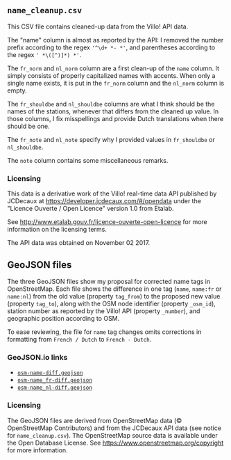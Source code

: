 ## `name_cleanup.csv`
This CSV file contains cleaned-up data from the Villo! API data.

The "name" column is almost as reported by the API: I removed the number prefix according to the regex `'^\d+ *- *'`, and parentheses according to the regex `' *\([^)]*) *'`.

The `fr_norm` and `nl_norm` column are a first clean-up of the `name` column.
It simply consists of properly capitalized names with accents.
When only a single name exists, it is put in the `fr_norm` column and the `nl_norm` column is empty.

The `fr_shouldbe` and `nl_shouldbe` columns are what I think should be the names of the stations, whenever that differs from the cleaned up value.
In those columns, I fix misspellings and provide Dutch translations when there should be one.

The `fr_note` and `nl_note` specify why I provided values in `fr_shouldbe` or `nl_shouldbe`.

The `note` column contains some miscellaneous remarks.


### Licensing
This data is a derivative work of the Villo! real-time data API published by JCDecaux at https://developer.jcdecaux.com/#/opendata under the "Licence Ouverte / Open Licence" version 1.0 from Etalab.

See http://www.etalab.gouv.fr/licence-ouverte-open-licence for more information on the licensing terms.

The API data was obtained on November 02 2017.



## GeoJSON files
The three GeoJSON files show my proposal for corrected name tags in OpenStreetMap.
Each file shows the difference in one tag (`name`, `name:fr` or `name:nl`) from the old value (property `tag_from`) to the proposed new value (property `tag_to`), along with the OSM node identifier (property `_osm_id`), station number as reported by the Villo! API (property `_number`), and geographic position according to OSM.

To ease reviewing, the file for `name` tag changes omits corrections in formatting from `French / Dutch` to `French - Dutch`.

### GeoJSON.io links

 * [`osm-name-diff.geojson`](http://geojson.io/#id=github:cedb12/villo-names/blob/master/osm-name-diff.geojson)
 * [`osm-name_fr-diff.geojson`](http://geojson.io/#id=github:cedb12/villo-names/blob/master/osm-name_fr-diff.geojson)
 * [`osm-name_nl-diff.geojson`](http://geojson.io/#id=github:cedb12/villo-names/blob/master/osm-name_nl-diff.geojson)


### Licensing
The GeoJSON files are derived from OpenStreetMap data (© OpenStreetMap Contributors) and from the JCDecaux API data (see notice for `name_cleanup.csv`).
The OpenStreetMap source data is available under the Open Database License.
See https://www.openstreetmap.org/copyright for more information.
